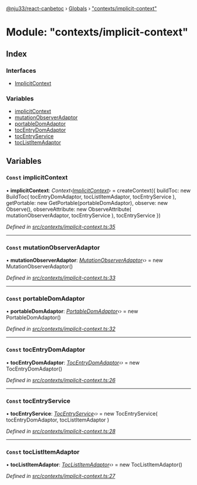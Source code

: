 [@nju33/react-canbetoc](../README.md) › [Globals](../globals.md) › ["contexts/implicit-context"](_contexts_implicit_context_.md)

# Module: "contexts/implicit-context"

## Index

### Interfaces

* [ImplicitContext](../interfaces/_contexts_implicit_context_.implicitcontext.md)

### Variables

* [implicitContext](_contexts_implicit_context_.md#const-implicitcontext)
* [mutationObserverAdaptor](_contexts_implicit_context_.md#const-mutationobserveradaptor)
* [portableDomAdaptor](_contexts_implicit_context_.md#const-portabledomadaptor)
* [tocEntryDomAdaptor](_contexts_implicit_context_.md#const-tocentrydomadaptor)
* [tocEntryService](_contexts_implicit_context_.md#const-tocentryservice)
* [tocListItemAdaptor](_contexts_implicit_context_.md#const-toclistitemadaptor)

## Variables

### `Const` implicitContext

• **implicitContext**: *Context‹[ImplicitContext](../interfaces/_contexts_implicit_context_.implicitcontext.md)›* = createContext<ImplicitContext>({
  buildToc: new BuildToc(
    tocEntryDomAdaptor,
    tocListItemAdaptor,
    tocEntryService
  ),
  getPortable: new GetPortable(portableDomAdaptor),
  observe: new Observe(),
  observeAttribute: new ObserveAttribute(
    mutationObserverAdaptor,
    tocEntryService
  ),
  tocEntryService
})

*Defined in [src/contexts/implicit-context.ts:35](https://github.com/nju33/react-canbetoc/blob/9a57d40/src/contexts/implicit-context.ts#L35)*

___

### `Const` mutationObserverAdaptor

• **mutationObserverAdaptor**: *[MutationObserverAdaptor](../classes/_interface_mutation_observer_adaptor_.mutationobserveradaptor.md)‹›* = new MutationObserverAdaptor()

*Defined in [src/contexts/implicit-context.ts:33](https://github.com/nju33/react-canbetoc/blob/9a57d40/src/contexts/implicit-context.ts#L33)*

___

### `Const` portableDomAdaptor

• **portableDomAdaptor**: *[PortableDomAdaptor](../classes/_interface_portable_dom_adaptor_.portabledomadaptor.md)‹›* = new PortableDomAdaptor()

*Defined in [src/contexts/implicit-context.ts:32](https://github.com/nju33/react-canbetoc/blob/9a57d40/src/contexts/implicit-context.ts#L32)*

___

### `Const` tocEntryDomAdaptor

• **tocEntryDomAdaptor**: *[TocEntryDomAdaptor](../classes/_interface_toc_entry_dom_adaptor_.tocentrydomadaptor.md)‹›* = new TocEntryDomAdaptor()

*Defined in [src/contexts/implicit-context.ts:26](https://github.com/nju33/react-canbetoc/blob/9a57d40/src/contexts/implicit-context.ts#L26)*

___

### `Const` tocEntryService

• **tocEntryService**: *[TocEntryService](../classes/_entities_toc_entry_service_.tocentryservice.md)‹›* = new TocEntryService(
  tocEntryDomAdaptor,
  tocListItemAdaptor
)

*Defined in [src/contexts/implicit-context.ts:28](https://github.com/nju33/react-canbetoc/blob/9a57d40/src/contexts/implicit-context.ts#L28)*

___

### `Const` tocListItemAdaptor

• **tocListItemAdaptor**: *[TocListItemAdaptor](../classes/_interface_toc_list_item_adaptor_.toclistitemadaptor.md)‹›* = new TocListItemAdaptor()

*Defined in [src/contexts/implicit-context.ts:27](https://github.com/nju33/react-canbetoc/blob/9a57d40/src/contexts/implicit-context.ts#L27)*
